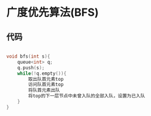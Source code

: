 
# 广度优先算法(BFS)


## 代码

```c++

void bfs(int s){
    queue<int> q;
    q.push(s);
    while(!q.empty()){
        取出队首元素top
        访问队首元素top
        将队首元素出队
        将top的下一层节点中未曾入队的全部入队，设置为已入队
    }
}

```

